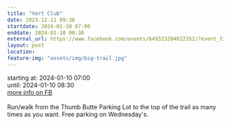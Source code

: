 ```yaml
---
title: "Vert Club"
date: 2023-12-11 09:36
startdate: 2024-01-10 07:00
enddate: 2024-01-10 08:30
external_url: https://www.facebook.com/events/649323204022352/?event_time_id=649324614022211
layout: post
location: 
feature-img: "assets/img/big-trail.jpg"
---
```


starting at: 2024-01-10 07:00<br>until: 2024-01-10 08:30<br><a href="https://www.facebook.com/events/649323204022352/?event_time_id=649324614022211">more info on FB</a><br><br>Run/walk from the Thumb Butte Parking Lot to the top of the trail as many times as you want.  Free parking on Wednesday's.<br>
  <br>
  
